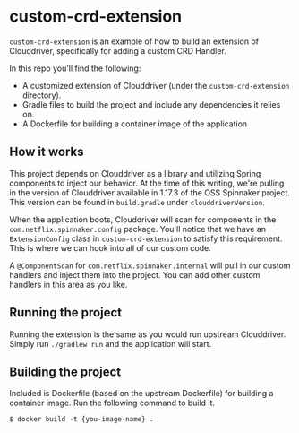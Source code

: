 # custom-crd-extension

`custom-crd-extension` is an example of how to build an extension of Clouddriver, specifically for adding a custom CRD Handler.

In this repo you'll find the following:

* A customized extension of Clouddriver (under the `custom-crd-extension` directory).
* Gradle files to build the project and include any dependencies it relies on.
* A Dockerfile for building a container image of the application


## How it works

This project depends on Clouddriver as a library and utilizing Spring components to inject our behavior. At the time of this writing,
we're pulling in the version of Clouddriver available in 1.17.3 of the OSS Spinnaker project. This version can be found in `build.gradle` 
under `clouddriverVersion`.


When the application boots, Clouddriver will scan for components in the `com.netflix.spinnaker.config` package. You'll notice that we have an 
`ExtensionConfig` class in `custom-crd-extension` to satisfy this requirement. This is where we can hook into all of our custom code. 

A `@ComponentScan` for `com.netflix.spinnaker.internal` will pull in our custom handlers and inject them into the project. You 
can add other custom handlers in this area as you like.

## Running the project

Running the extension is the same as you would run upstream Clouddriver. Simply run `./gradlew run` and the application will start.


## Building the project

Included is Dockerfile (based on the upstream Dockerfile) for building a container image. Run the following command to build it.

```
$ docker build -t {you-image-name} .
```
